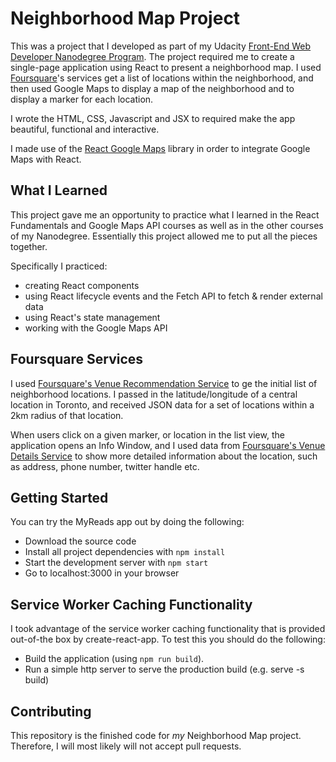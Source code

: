 # Neighborhood Map Project

This was a project that I developed as part of my Udacity [Front-End Web Developer Nanodegree Program](https://www.udacity.com/course/front-end-web-developer-nanodegree--nd001). The project required me to create a single-page application using React to present a neighborhood map. I used [Foursquare](https://developer.foursquare.com/docs)'s services get a list of locations within the neighborhood, and then used Google Maps to display a map of the neighborhood and to display a marker for each location.

I wrote the HTML, CSS, Javascript and JSX to required make the app beautiful, functional and interactive.

I made use of the [React Google Maps](https://github.com/tomchentw/react-google-maps) library in order to integrate Google Maps with React.

## What I Learned
This project gave me an opportunity to practice what I learned in the React Fundamentals and Google Maps API courses as well as in the other courses of my Nanodegree. Essentially this project allowed me to put all the pieces together.

Specifically I practiced:
* creating React components
* using React lifecycle events and the Fetch API to fetch & render external data
* using React's state management
* working with the Google Maps API

## Foursquare Services
I used [Foursquare's Venue Recommendation Service](https://developer.foursquare.com/docs/api/venues/explore) to ge the initial list of neighborhood locations. I passed in the latitude/longitude of a central location in Toronto, and received JSON data for a set of locations within a 2km radius of that location.

When users click on a given marker, or location in the list view, the application opens an Info Window, and I used data from [Foursquare's Venue Details Service](https://developer.foursquare.com/docs/api/venues/details) to show more detailed information about the location, such as address, phone number, twitter handle etc.

## Getting Started
You can try the MyReads app out by doing the following:
* Download the source code
* Install all project dependencies with `npm install`
* Start the development server with `npm start`
* Go to localhost:3000 in your browser

## Service Worker Caching Functionality
I took advantage of the service worker caching functionality that is provided out-of-the box by create-react-app. To test this you should do the following:
* Build the application (using `npm run build`).
* Run a simple http server to serve the production build (e.g. serve -s build)

## Contributing

This repository is the finished code for _my_ Neighborhood Map project. Therefore, I will most likely will not accept pull requests.